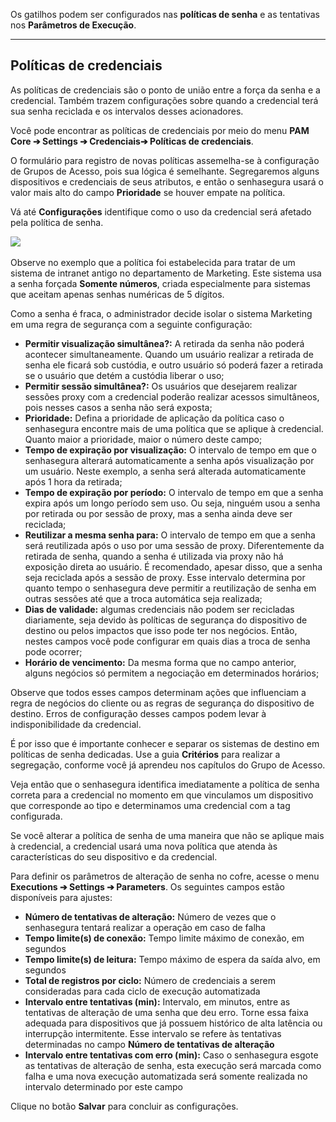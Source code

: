 Os gatilhos podem ser configurados nas **políticas de senha** e as tentativas nos **Parâmetros de Execução**.



---

## Políticas de credenciais

As políticas de credenciais são o ponto de união entre a força da senha e a credencial. Também trazem configurações sobre quando a credencial terá sua senha reciclada e os intervalos desses acionadores.

Você pode encontrar as políticas de credenciais por meio do menu **PAM Core ➔ Settings ➔ Credenciais➔ Políticas de credenciais**.

O formulário para registro de novas políticas assemelha\-se à configuração de Grupos de Acesso, pois sua lógica é semelhante. Segregaremos alguns dispositivos e credenciais de seus atributos, e então o senhasegura usará o valor mais alto do campo **Prioridade** se houver empate na política.

Vá até **Configurações** identifique como o uso da credencial será afetado pela política de senha.

![](https://cdn.document360.io/5a1d58df-64ce-42a2-8b23-688477d32f33/Images/Documentation/image-1665661630882.png) 

Observe no exemplo que a política foi estabelecida para tratar de um sistema de intranet antigo no departamento de Marketing. Este sistema usa a senha forçada **Somente números**, criada especialmente para sistemas que aceitam apenas senhas numéricas de 5 dígitos.

Como a senha é fraca, o administrador decide isolar o sistema Marketing em uma regra de segurança com a seguinte configuração:

* **Permitir visualização simultânea?:** A retirada da senha não poderá acontecer simultaneamente. Quando um usuário realizar a retirada de senha ele ficará sob custódia, e outro usuário só poderá fazer a retirada se o usuário que detém a custódia liberar o uso;
* **Permitir sessão simultânea?:** Os usuários que desejarem realizar sessões proxy com a credencial poderão realizar acessos simultâneos, pois nesses casos a senha não será exposta;
* **Prioridade:** Defina a prioridade de aplicação da política caso o senhasegura encontre mais de uma política que se aplique à credencial. Quanto maior a prioridade, maior o número deste campo;
* **Tempo de expiração por visualização:** O intervalo de tempo em que o senhasegura alterará automaticamente a senha após visualização por um usuário. Neste exemplo, a senha será alterada automaticamente após 1 hora da retirada;
* **Tempo de expiração por período:** O intervalo de tempo em que a senha expira após um longo período sem uso. Ou seja, ninguém usou a senha por retirada ou por sessão de proxy, mas a senha ainda deve ser reciclada;
* **Reutilizar a mesma senha para:** O intervalo de tempo em que a senha será reutilizada após o uso por uma sessão de proxy. Diferentemente da retirada de senha, quando a senha é utilizada via proxy não há exposição direta ao usuário. É recomendado, apesar disso, que a senha seja reciclada após a sessão de proxy. Esse intervalo determina por quanto tempo o senhasegura deve permitir a reutilização de senha em outras sessões até que a troca automática seja realizada;
* **Dias de validade:** algumas credenciais não podem ser recicladas diariamente, seja devido às políticas de segurança do dispositivo de destino ou pelos impactos que isso pode ter nos negócios. Então, nestes campos você pode configurar em quais dias a troca de senha pode ocorrer;
* **Horário de vencimento:** Da mesma forma que no campo anterior, alguns negócios só permitem a negociação em determinados horários;

Observe que todos esses campos determinam ações que influenciam a regra de negócios do cliente ou as regras de segurança do dispositivo de destino. Erros de configuração desses campos podem levar à indisponibilidade da credencial.

É por isso que é importante conhecer e separar os sistemas de destino em políticas de senha dedicadas. Use a guia **Critérios** para realizar a segregação, conforme você já aprendeu nos capítulos do Grupo de Acesso.

Veja então que o senhasegura identifica imediatamente a política de senha correta para a credencial no momento em que vinculamos um dispositivo que corresponde ao tipo e determinamos uma credencial com a tag configurada.

Se você alterar a política de senha de uma maneira que não se aplique mais à credencial, a credencial usará uma nova política que atenda às características do seu dispositivo e da credencial.

Para definir os parâmetros de alteração de senha no cofre, acesse o menu **Executions ➔ Settings ➔ Parameters**. Os seguintes campos estão disponíveis para ajustes:

* **Número de tentativas de alteração:** Número de vezes que o senhasegura tentará realizar a operação em caso de falha
* **Tempo limite(s) de conexão:** Tempo limite máximo de conexão, em segundos
* **Tempo limite(s) de leitura:** Tempo máximo de espera da saída alvo, em segundos
* **Total de registros por ciclo:** Número de credenciais a serem consideradas para cada ciclo de execução automatizada
* **Intervalo entre tentativas (min):** Intervalo, em minutos, entre as tentativas de alteração de uma senha que deu erro. Torne essa faixa adequada para dispositivos que já possuem histórico de alta latência ou interrupção intermitente. Esse intervalo se refere às tentativas determinadas no campo **Número de tentativas de alteração**
* **Intervalo entre tentativas com erro (min):** Caso o senhasegura esgote as tentativas de alteração de senha, esta execução será marcada como falha e uma nova execução automatizada será somente realizada no intervalo determinado por este campo

Clique no botão **Salvar** para concluir as configurações.

